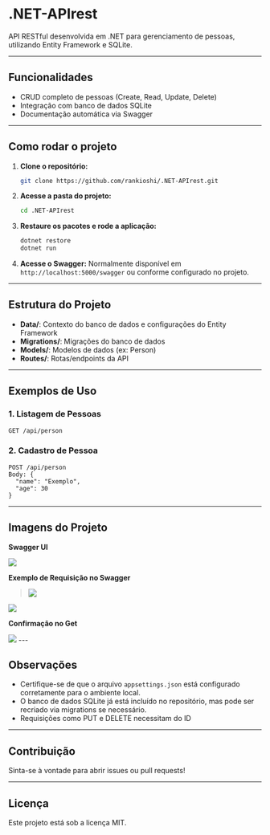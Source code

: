
# .NET-APIrest

API RESTful desenvolvida em .NET para gerenciamento de pessoas, utilizando Entity Framework e SQLite.

---

## Funcionalidades

- CRUD completo de pessoas (Create, Read, Update, Delete)
- Integração com banco de dados SQLite
- Documentação automática via Swagger

---

## Como rodar o projeto

1. **Clone o repositório:**
   ```bash
   git clone https://github.com/rankioshi/.NET-APIrest.git
   ```
2. **Acesse a pasta do projeto:**
   ```bash
   cd .NET-APIrest
   ```
3. **Restaure os pacotes e rode a aplicação:**
   ```bash
   dotnet restore
   dotnet run
   ```
4. **Acesse o Swagger:**
   Normalmente disponível em `http://localhost:5000/swagger` ou conforme configurado no projeto.

---

## Estrutura do Projeto

- **Data/**: Contexto do banco de dados e configurações do Entity Framework
- **Migrations/**: Migrações do banco de dados
- **Models/**: Modelos de dados (ex: Person)
- **Routes/**: Rotas/endpoints da API

---

## Exemplos de Uso

### 1. Listagem de Pessoas

```
GET /api/person
```

### 2. Cadastro de Pessoa

```
POST /api/person
Body: {
  "name": "Exemplo",
  "age": 30
}
```

---

## Imagens do Projeto

**Swagger UI**

<img src="https://cdn.discordapp.com/attachments/1229834827721605152/1370111532045959329/image.png?ex=681e4f4c&is=681cfdcc&hm=9f9e1c117e706ceec3ef1bab398db8b0b969c81c717b444334e050fd6e1befd6&"  />

**Exemplo de Requisição no Swagger**
>
> <img src="https://cdn.discordapp.com/attachments/1229834827721605152/1370113122618179595/image.png?ex=681e50c7&is=681cff47&hm=131151f8330bcfde35b4a07bec251fbfae0421f4f35643a433745014fec8e6e1&"  />

<img src="https://cdn.discordapp.com/attachments/1229834827721605152/1370113157007409222/image.png?ex=681e50d0&is=681cff50&hm=1252f565ff508f0680e8962dd70f9bcac8ae2df2f503d5b5ca1fac755b340bd5&"  />

**Confirmação no Get**

<img src="https://media.discordapp.net/attachments/1229834827721605152/1370113287441875045/image.png?ex=681e50ef&is=681cff6f&hm=ebddb6b3996d143d7afdb05bdcb8d63eb54d0a3f3aa2d65a33939084ff7479bc&=&format=webp&quality=lossless&width=1554&height=864&"  />
---

## Observações

- Certifique-se de que o arquivo `appsettings.json` está configurado corretamente para o ambiente local.
- O banco de dados SQLite já está incluído no repositório, mas pode ser recriado via migrations se necessário.
- Requisições como PUT e DELETE necessitam do ID

---

## Contribuição

Sinta-se à vontade para abrir issues ou pull requests!

---

## Licença

Este projeto está sob a licença MIT.
